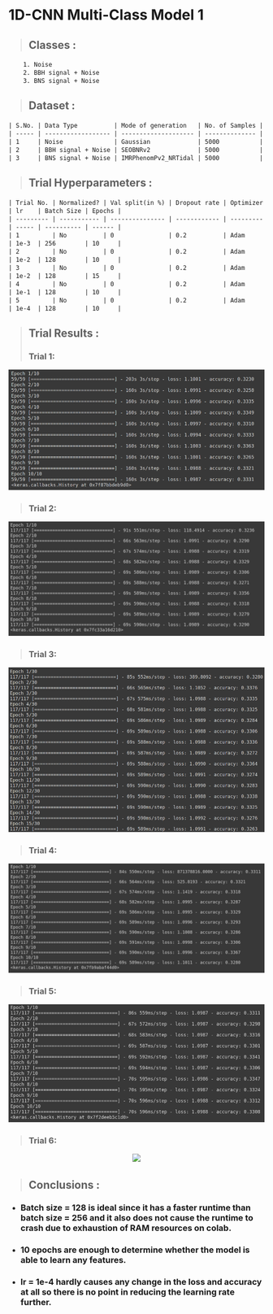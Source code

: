 # 1D-CNN Multi-Class Model 1
>## Classes :
```
    1. Noise 
    2. BBH signal + Noise
    3. BNS signal + Noise
```

>## Dataset :
```
| S.No. | Data Type          | Mode of generation   | No. of Samples |
| ----- | ------------------ | -------------------- | -------------- |
| 1     | Noise              | Gaussian             | 5000           |
| 2     | BBH signal + Noise | SEOBNRv2             | 5000           |
| 3     | BNS signal + Noise | IMRPhenomPv2_NRTidal | 5000           |
```

>## Trial Hyperparameters :
```
| Trial No. | Normalized? | Val split(in %) | Dropout rate | Optimizer | lr    | Batch Size | Epochs |
| --------- | ----------- | --------------- | ------------ | --------- | ----- | ---------- | ------ |
| 1         | No          | 0               | 0.2          | Adam      | 1e-3  | 256        | 10     |
| 2         | No          | 0               | 0.2          | Adam      | 1e-2  | 128        | 10     |
| 3         | No          | 0               | 0.2          | Adam      | 1e-2  | 128        | 15     |
| 4         | No          | 0               | 0.2          | Adam      | 1e-1  | 128        | 10     |
| 5         | No          | 0               | 0.2          | Adam      | 1e-4  | 128        | 10     |
```

>## Trial Results :
>### Trial 1:
<p align="center"> <img src="screenshots/1dcnn_multi_class_model_11.png"> </p>

>### Trial 2:
<p align="center"> <img src="screenshots/1dcnn_multi_class_model_12.png"> </p>

>### Trial 3:
<p align="center"> <img src="screenshots/1dcnn_multi_class_model_13.png"> </p>

>### Trial 4:
<p align="center"> <img src="screenshots/1dcnn_multi_class_model_14.png"> </p>

>### Trial 5:
<p align="center"> <img src="screenshots/1dcnn_multi_class_model_15.png"> </p>

>### Trial 6:
<p align="center"> <img src="screenshots/1dcnn_multi_class_model_16.png"> </p>

>## Conclusions :

+ ### <p> Batch size = 128 is ideal since it has a faster runtime than batch size = 256 and it also does not cause the runtime  to crash due to exhaustion of RAM resources on colab. </p>
+ ### <p> 10 epochs are enough to determine whether the model is able to learn any features. </p>
+ ### <p> lr = 1e-4 hardly causes any change in the loss and accuracy at all so there is no point in reducing the learning rate further. </p>

